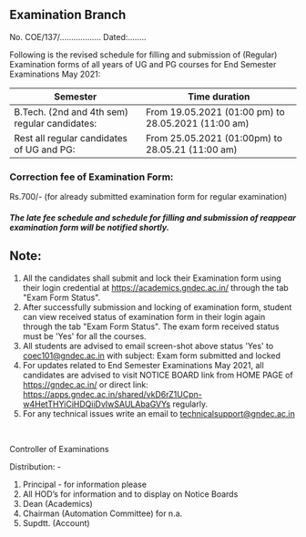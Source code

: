 ## Examination Branch

No. COE/137/..................  Dated:........

Following is the revised schedule for filling and submission of (Regular) Examination forms of all years of UG and PG courses for End Semester Examinations May 2021:

| Semester | Time duration |
|---|---|
| B.Tech. (2nd and 4th sem) regular  candidates: | From 19.05.2021 (01:00 pm) to 28.05.2021 (11:00 am) |
| Rest all regular candidates of UG and PG: | From 25.05.2021 (01:00pm) to 28.05.21 (11:00 am) |

### Correction fee of Examination Form:

Rs.700/- (for already submitted examination form for regular examination)

##### The late fee schedule and schedule for filling and submission of reappear examination form will be notified shortly.

## Note:

1. All the candidates shall submit and lock their Examination form using their login credential at https://academics.gndec.ac.in/ through the tab "Exam Form Status".
1. After successfully submission and locking of examination form, student can view received status of examination form in their login again through the tab "Exam Form Status". The exam form received status must be 'Yes' for all the courses.
1. All students are advised to email screen-shot above status 'Yes' to coec101@gndec.ac.in with subject: Exam form submitted and locked
1. For updates related to End Semester Examinations May 2021, all candidates are advised to visit NOTICE BOARD link from HOME PAGE of https://gndec.ac.in/ or direct link:  https://apps.gndec.ac.in/shared/vkD6rZ1UCpn-w4HetTHYiCiHDQiiDvIwSAULAbaGVYs regularly.
1. For any technical issues write an email to technicalsupport@gndec.ac.in


</BR>

Controller of Examinations

Distribution: -
1.	Principal - for information please
2.	All HOD’s for information and to display on Notice Boards
3.	Dean (Academics)
4.	Chairman (Automation Committee) for n.a.
5.	Supdtt. (Account)
